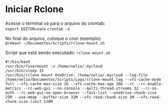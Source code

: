 # Iniciar Rclone
Acesse o terminal vá para o arquivo do crontab:  
`export EDITOR=nano`
`crontab -e`

No final do arquivo, coloque o cron (exemplo):  
`@reboot ~/Documentos/Scripts/rclone-mount.sh`

Script que está sendo executado: `rclone-mount.sh`  
```
#!/bin/bash
/usr/bin/fusermount -u /home/nelio/.mycloud
/usr/bin/sleep 15
/usr/bin/rclone mount OneDrive: /home/nelio/.mycloud --log-file /home/nelio/Documentos/Scripts/Logs/rclone-mount.log --vfs-cache-mode full --vfs-cache-max-size 2G --vfs-cache-max-age 10m --rc --rc-enable-metrics --rc-web-gui --no-console --multi-thread-streams 32 --rc-no-auth --rc-web-gui-no-open-browser --fast-list --onedrive-chunk-size 25M --use-mmap --buffer-size 32M --vfs-read-chunk-size 1M --vfs-read-chunk-size-limit 128M
```
